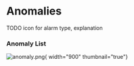 # Anomalies
<secondary-label ref="TODO"/>
TODO icon for alarm type, explanation

### Anomaly List

![anomaly.png](anomaly.png){ width="900" thumbnail="true"}